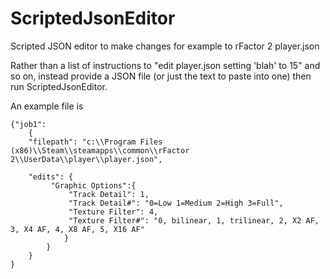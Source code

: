 # ScriptedJsonEditor
Scripted JSON editor to make changes for example to rFactor 2 player.json

Rather than a list of instructions to "edit player.json setting 'blah' to 15" and so on, instead provide a JSON file (or just the text to paste into one) then run ScriptedJsonEditor.

An example file is

    {"job1":
        {
        "filepath": "c:\\Program Files (x86)\\Steam\\steamapps\\common\\rFactor 2\\UserData\\player\\player.json",

        "edits": {
             "Graphic Options":{
                 "Track Detail": 1,  
                 "Track Detail#": "0=Low 1=Medium 2=High 3=Full",
                 "Texture Filter": 4,
                 "Texture Filter#": "0, bilinear, 1, trilinear, 2, X2 AF, 3, X4 AF, 4, X8 AF, 5, X16 AF"
                }
            }
        }
    }
